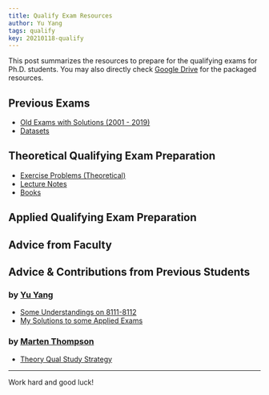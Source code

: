 ```yaml
---
title: Qualify Exam Resources
author: Yu Yang
tags: qualify
key: 20210118-qualify
---
```


This post summarizes the resources to prepare for the qualifying exams for Ph.D. students. You may also directly check [Google Drive](https://drive.google.com/drive/folders/13v2i41PH10wtqAyM7Re9nPQMLOGewDV4?usp=sharing) for the packaged resources.

## Previous Exams

- [Old Exams with Solutions (2001 - 2019)](https://drive.google.com/drive/folders/1ntqlcKWDEPjdbTL0EjE8qbp9Aiyhx7t6?usp=sharing)
- [Datasets](https://drive.google.com/drive/folders/1pS2p3pdLzZ7qE0j1HvWjbF-zlNBb3ASV?usp=sharing)

## Theoretical Qualifying Exam Preparation

- [Exercise Problems (Theoretical)](https://drive.google.com/drive/folders/1RFfMHuihNHRbh8Vuej23GGakOQXEi_I3?usp=sharing)
- [Lecture Notes](https://drive.google.com/drive/folders/12yt13bnDli4yyinJmompcZeGEgi6WVn2?usp=sharing)
- [Books](https://drive.google.com/drive/folders/1dcH1C0rlh5neu3qcR30nRSkwKoK1vIcD?usp=sharing)


<!-- Due to copyright, some books will not be provided in the folder. The following are helpful books to read.

- Asymptotic Statistics
- Theory of Point Estimation -->

## Applied Qualifying Exam Preparation



## Advice from Faculty 


## Advice & Contributions from Previous Students

### by [Yu Yang](mailto:yang6367@umn.edu)
- [Some Understandings on 8111-8112](https://yuyangyy.com/assets/courses/8111-8112.html)
- [My Solutions to some Applied Exams](https://github.umn.edu/YANG6367/qualifyCode)

### by [Marten Thompson](mailto:thom7058@umn.edu)
- [Theory Qual Study Strategy](https://martenthompson.com/pages/academics/qual/theory_strat.html)
<!--more-->

---

Work hard and good luck!
